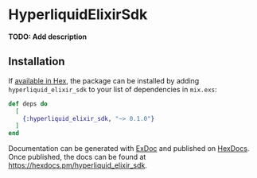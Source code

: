 # HyperliquidElixirSdk

**TODO: Add description**

## Installation

If [available in Hex](https://hex.pm/docs/publish), the package can be installed
by adding `hyperliquid_elixir_sdk` to your list of dependencies in `mix.exs`:

```elixir
def deps do
  [
    {:hyperliquid_elixir_sdk, "~> 0.1.0"}
  ]
end
```

Documentation can be generated with [ExDoc](https://github.com/elixir-lang/ex_doc)
and published on [HexDocs](https://hexdocs.pm). Once published, the docs can
be found at <https://hexdocs.pm/hyperliquid_elixir_sdk>.

